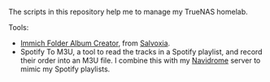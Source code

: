 The scripts in this repository help me to manage my TrueNAS homelab.

Tools:

- [Immich Folder Album Creator](https://github.com/BKell-Dog/TrueNAS-Tools/tree/master/Immich%20Auto%20Album), from [Salvoxia](https://github.com/Salvoxia/immich-folder-album-creator).
- Spotify To M3U, a tool to read the tracks in a Spotify playlist, and record their order into an M3U file. I combine this with my [Navidrome](https://www.navidrome.org/) server to mimic my Spotify playlists.